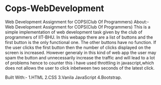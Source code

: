 # Cops-WebDevelopment
Web Development Assignment for COPS(Club Of Programmers)
About:- 
Web Development Assignment for COPS(Club Of Programmers)
This is a simple implementation of web development task given by the club of programmers of IIT-BHU.
In this webapp there are a list of buttons and the first button is the only functional one. 
The other buttons have no function. If the user clicks the first button then the number of clicks displayed on the screen is increased.
However generaly in this kind of web app the user may spam the button and unnecessarily increase the traffic 
and will lead to a lot of problems hence to counter this i have used throttling in javascript,which does not allows
the user to click inbetween two seconds of the latest click.

Built With:- 1.HTML 2.CSS 3.Vanila JavaScript 4.Bootstrap.

